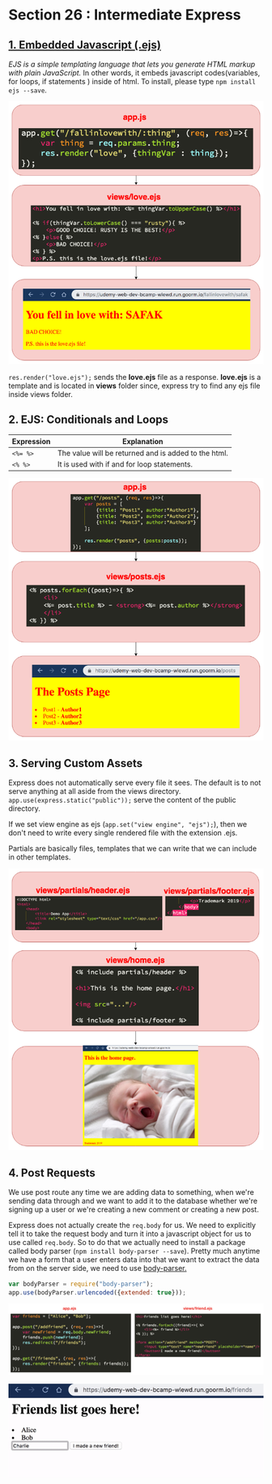 # Section 26 : Intermediate Express

## [1. Embedded Javascript (.ejs)](https://ejs.co/)

*EJS is a simple templating language that lets you generate HTML markup with plain JavaScript.* In other words, it embeds javascript codes(variables, for loops, if statements ) inside of html. To install, please type `npm install ejs --save`.

![](./Photos/1.png)

`res.render("love.ejs");` sends the **love.ejs** file as a response. **love.ejs** is a template and is located in **views** folder since, express try to find any ejs file inside views folder.

## 2. EJS: Conditionals and Loops

| Expression | Explanation                                          |
| ---------- | ---------------------------------------------------- |
| `<%= %>`   | The value will be returned and is added to the html. |
| `<% %>`    | It is used with if and for loop statements.          |

![](./Photos/2.png)

## 3. Serving Custom Assets

Express does not automatically serve every file it sees. The default is to not serve anything at all aside from the views directory. `app.use(express.static("public"));` serve the content of the public directory.



If we set view engine as ejs (`app.set("view engine", "ejs");`), then we don't need to write every single rendered file with the extension .ejs.



Partials are basically files, templates that we can write that we can include in other templates.

![](./Photos/3.png)

## 4. Post Requests

We use post route any time we are adding data to something, when we're sending data through and we want to add it to the database whether we're signing up a user or we're creating a new comment or creating a new post.



Express does not actually create the `req.body` for us. We need to explicitly tell it to take the request body and turn it into a javascript object for us to use called `req.body`. So to do that we actually need to install a package called body parser (`npm install body-parser --save`). Pretty much anytime we have a form that a user enters data into that we want to extract the data from on the server side, we need to use [body-parser.](https://www.npmjs.com/package/body-parser)

```javascript
var bodyParser = require("body-parser");
app.use(bodyParser.urlencoded({extended: true}));
```

![](./Photos/4.png)

![](./Photos/4.gif)

